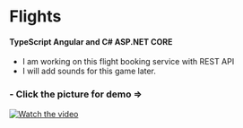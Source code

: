 # Flights

 #### TypeScript Angular and C# ASP.NET CORE
- I am working on this flight booking service with REST API
- I will add sounds for this game later.
### - Click the picture for demo =>
[![Watch the video](https://img.youtube.com/vi/aBi7ioQEmbk/maxresdefault.jpg)](https://youtu.be/aBi7ioQEmbk)





